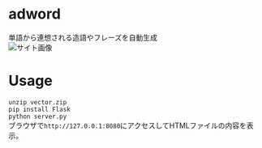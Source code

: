 # adword
単語から連想される造語やフレーズを自動生成  
![サイト画像](https://raw.github.com/wiki/ao1neko/adword/image2.png)  
# Usage
`unzip vector.zip`  
`pip install Flask`  
`python server.py`    
ブラウザで`http://127.0.0.1:8080`にアクセスしてHTMLファイルの内容を表示。
